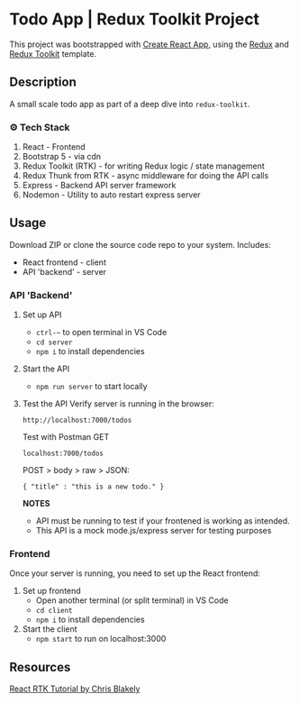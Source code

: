 # Todo App | Redux Toolkit Project

This project was bootstrapped with [Create React App](https://github.com/facebook/create-react-app), using the [Redux](https://redux.js.org/) and [Redux Toolkit](https://redux-toolkit.js.org/) template.

<!-- <p align="center">
  <img src="src/assets/rtk-screen.png" alt="RTK Todo App" width="500">
</p> -->

## Description

A small scale todo app as part of a deep dive into `redux-toolkit`.

<!-- [DEMO](https://redux-toolkit-example-blog.netlify.app/ "RTK Todo App") -->

### :gear: Tech Stack

   1. React - Frontend
   2. Bootstrap 5 - via cdn
   3. Redux Toolkit (RTK) - for writing Redux logic / state management
   4. Redux Thunk from RTK - async middleware for doing the API calls
   5. Express - Backend API server framework
   6. Nodemon - Utility to auto restart express server


## Usage
Download ZIP or clone the source code repo to your system. Includes:
   * React frontend - client
   * API 'backend' - server

### API 'Backend'

1. Set up API
     - `ctrl-~` to open terminal in VS Code
     - `cd server`
     - `npm i` to install dependencies
2. Start the API
     - `npm run server` to start locally
3. Test the API
     Verify server is running in the browser:
     ```
     http://localhost:7000/todos
     ```
     Test with Postman
     GET
     ```
    localhost:7000/todos
     ```
     POST > body > raw > JSON:
     ```
    { "title" : "this is a new todo." }
     ```

   **NOTES**
      - API must be running to test if your frontened is working as intended.
      - This API is a mock mode.js/express server for testing purposes

### Frontend
Once your server is running, you need to set up the React frontend:

1. Set up frontend
     - Open another terminal (or split terminal) in VS Code
     - `cd client`
     - `npm i` to install dependencies
2. Start the client
     - `npm start` to run on localhost:3000


## Resources
[React RTK Tutorial by Chris Blakely](https://www.youtube.com/watch?v=fiesH6WU63I)